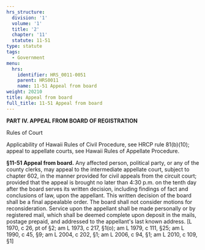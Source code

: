 ```yaml
---
hrs_structure:
  division: '1'
  volume: '1'
  title: '2'
  chapter: '11'
  statute: 11-51
type: statute
tags:
  - Government
menu:
  hrs:
    identifier: HRS_0011-0051
    parent: HRS0011
    name: 11-51 Appeal from board
weight: 20210
title: Appeal from board
full_title: 11-51 Appeal from board
---
```

**PART IV. APPEAL FROM BOARD OF REGISTRATION**

Rules of Court

Applicability of Hawaii Rules of Civil Procedure, see HRCP rule 81(b)(10); appeal to appellate courts, see Hawaii Rules of Appellate Procedure.

**§11-51 Appeal from board.** Any affected person, political party, or any of the county clerks, may appeal to the intermediate appellate court, subject to chapter 602, in the manner provided for civil appeals from the circuit court; provided that the appeal is brought no later than 4:30 p.m. on the tenth day after the board serves its written decision, including findings of fact and conclusions of law, upon the appellant. This written decision of the board shall be a final appealable order. The board shall not consider motions for reconsideration. Service upon the appellant shall be made personally or by registered mail, which shall be deemed complete upon deposit in the mails, postage prepaid, and addressed to the appellant's last known address. [L 1970, c 26, pt of §2; am L 1973, c 217, §1(o); am L 1979, c 111, §25; am L 1990, c 45, §9; am L 2004, c 202, §1; am L 2006, c 94, §1; am L 2010, c 109, §1]
